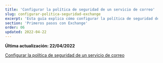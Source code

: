 ```yaml
---
title: 'Configurar la política de seguridad de un servicio de correo'
slug: configurar-politica-seguridad-exchange
excerpt: 'Esta guía explica cómo configurar la política de seguridad de un servicio de correo'
section: 'Primeros pasos con Exchange'
order: 06
updated: 2022-04-22
---
```


**Última actualización: 22/04/2022**

[Configurar la política de seguridad de un servicio de correo](https://docs.ovh.com/us/es/microsoft-collaborative-solutions/configurar-politica-seguridad-exchange/)
